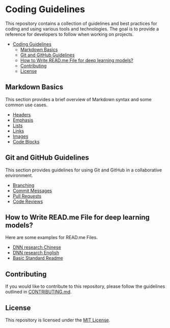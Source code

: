 # Coding Guidelines

This repository contains a collection of guidelines and best practices for coding and using various tools and technologies. The goal is to provide a reference for developers to follow when working on projects.


- [Coding Guidelines](#coding-guidelines)
  - [Markdown Basics](#markdown-basics)
  - [Git and GitHub Guidelines](#git-and-github-guidelines)
  - [How to Write READ.me File for deep learning models?](#how-to-write-readme-file-for-deep-learning-models)
  - [Contributing](#contributing)
  - [License](#license)


## Markdown Basics

This section provides a brief overview of Markdown syntax and some common use cases.

- [Headers](markdown.md)
- [Emphasis](markdown.md)
- [Lists](markdown.md)
- [Links](markdown.md)
- [Images](markdown.md)
- [Code Blocks](markdown.md)

## Git and GitHub Guidelines

This section provides guidelines for using Git and GitHub in a collaborative environment.

- [Branching](git_github_process.md)
- [Commit Messages](git_github_process.md)
- [Pull Requests](git_github_process.md)
- [Code Reviews](git_github_process.md)

## How to Write READ.me File for deep learning models?

Here are some examples for READ.me Files.

- [DNN research Chinese](./readme/readme_DNN_example.md)
- [DNN research English](./readme/readme_DNN_En.md)
- [Basic Standard Readme](./readme/readme_example.md)


## Contributing

If you would like to contribute to this repository, please follow the guidelines outlined in [CONTRIBUTING.md](CONTRIBUTING.md).

## License

This repository is licensed under the [MIT License](LICENSE).